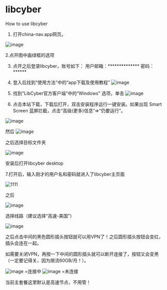 # libcyber
How to use libcyber
1.	打开china-nav.app网页。

![image](https://github.com/lionwj/libcyber/assets/132066658/c8d014b1-599a-494b-be42-9b0a490c3914)

2.点开图中画绿框的选项
 

3.	点开之后登录libcyber，账号如下：
用户邮箱：**************
密码：******

 
4.	登入后找到“使用方法”中的“app下载及使用教程”
 ![image](https://github.com/lionwj/libcyber/assets/132066658/5466124b-2beb-48ab-847c-846b529904a9)

 
5.	找到“LibCyber官方客户端”中的“Windows” 选项，单击 
![image](https://github.com/lionwj/libcyber/assets/132066658/578c90ae-3854-43ab-9ce7-a313553ae72a)

6.	点击本站下载，下载后打开，双击安装程序运行一键安装。如果出现 Smart Screen 蓝屏拦截，点击“高级(更多)信息”=>“仍要运行”。
 
 ![image](https://github.com/lionwj/libcyber/assets/132066658/2d028942-1506-4c6a-af47-83816768c63b)

然后
 ![image](https://github.com/lionwj/libcyber/assets/132066658/211562af-c3fc-4dc5-9d39-74c9ab202448)


之后选择目标文件夹

![image](https://github.com/lionwj/libcyber/assets/132066658/06654fa4-ea32-4d58-92ee-bb70de46d3fa)
 
安装后打开libcyber desktop

7.打开后，输入刚才的用户名和密码就进入了libcyber主页面

![1111](https://github.com/lionwj/libcyber/assets/132066658/5a0fa585-e0b4-4949-b30c-f9537a55ef37)

 
之后
 
 ![image](https://github.com/lionwj/libcyber/assets/132066658/0a1253b9-ad41-4d72-91a1-668c50036a51)

选择线路（建议选择“高速-美国”）

![image](https://github.com/lionwj/libcyber/assets/132066658/ebea0f15-b9e4-4d5b-93e6-c900719671f1)

 
之后点击中间的黑色圆形插头按钮就可以用VPN了！之后圆形插头按钮会变红，插头会连在一起。

如需要关闭VPN，再按一下中间的圆形插头就可以断开连接了，按钮又会变黑（一定要记得关，因为限流60GB/月！）。 
                                
  ![image](https://github.com/lionwj/libcyber/assets/132066658/b4956dfe-9310-488f-a9a8-36c8ddbfd03b)    =连接中                ![image](https://github.com/lionwj/libcyber/assets/132066658/4daabfa1-494e-49b5-9c1f-62edfeb7e2a2) =未连接
 
当前主套餐这里默认是高速节点，不用管！
